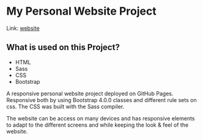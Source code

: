 # My Personal Website Project
Link: <a href="https://nicpoch.github.io/PersonalWebpage/paginaPersonal.html" target="_blank">website</a>
<br>
## What is used on this Project?
<ul>
  <li>HTML</li>
  <li>Sass</li>
  <li>CSS</li>
  <li>Bootstrap</li>
</ul>
<p>
  A responsive personal website project deployed on GitHub Pages. Responsive both by using Bootstrap 4.0.0 classes and different rule sets on css.
  The CSS was built with the  Sass compiler. 
</p>
<p>
  The website can be access on many devices and has responsive elements to adapt to the different screens and while keeping the look & feel of the website.
</p>

